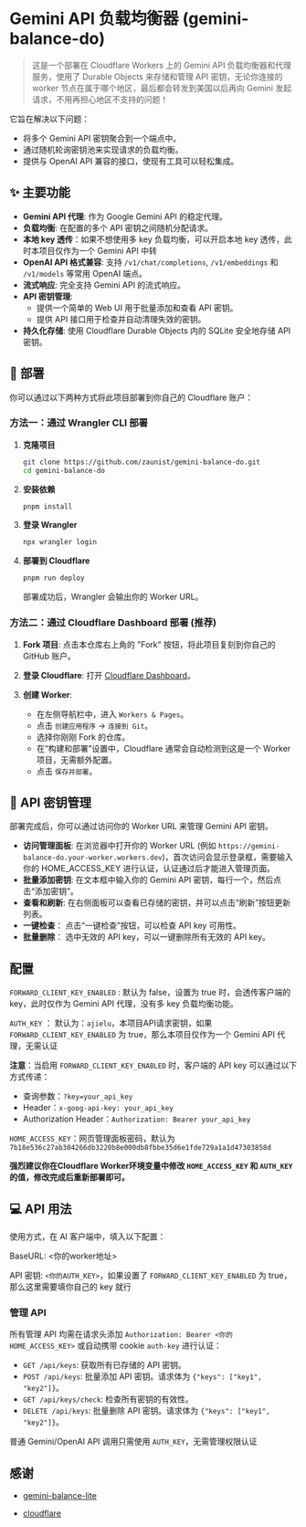 # Gemini API 负载均衡器 (gemini-balance-do)

> 这是一个部署在 Cloudflare Workers 上的 Gemini API 负载均衡器和代理服务，使用了 Durable Objects 来存储和管理 API 密钥，无论你连接的 worker 节点在属于哪个地区，最后都会转发到美国以后再向 Gemini 发起请求，不用再担心地区不支持的问题！

它旨在解决以下问题：
*   将多个 Gemini API 密钥聚合到一个端点中。
*   通过随机轮询密钥池来实现请求的负载均衡。
*   提供与 OpenAI API 兼容的接口，使现有工具可以轻松集成。

## ✨ 主要功能

*   **Gemini API 代理**: 作为 Google Gemini API 的稳定代理。
*   **负载均衡**: 在配置的多个 API 密钥之间随机分配请求。
*   **本地 key 透传**：如果不想使用多 key 负载均衡，可以开启本地 key 透传，此时本项目仅作为一个 Gemini API 中转
*   **OpenAI API 格式兼容**: 支持 `/v1/chat/completions`, `/v1/embeddings` 和 `/v1/models` 等常用 OpenAI 端点。
*   **流式响应**: 完全支持 Gemini API 的流式响应。
*   **API 密钥管理**:
    *   提供一个简单的 Web UI 用于批量添加和查看 API 密钥。
    *   提供 API 接口用于检查并自动清理失效的密钥。
*   **持久化存储**: 使用 Cloudflare Durable Objects 内的 SQLite 安全地存储 API 密钥。

## 🚀 部署

你可以通过以下两种方式将此项目部署到你自己的 Cloudflare 账户：

### 方法一：通过 Wrangler CLI 部署

1.  **克隆项目**
    ```bash
    git clone https://github.com/zaunist/gemini-balance-do.git
    cd gemini-balance-do
    ```

2.  **安装依赖**
    ```bash
    pnpm install
    ```

3.  **登录 Wrangler**
    ```bash
    npx wrangler login
    ```

4.  **部署到 Cloudflare**
    ```bash
    pnpm run deploy
    ```
    部署成功后，Wrangler 会输出你的 Worker URL。

### 方法二：通过 Cloudflare Dashboard 部署 (推荐)

1.  **Fork 项目**: 点击本仓库右上角的 "Fork" 按钮，将此项目复刻到你自己的 GitHub 账户。

2.  **登录 Cloudflare**: 打开 [Cloudflare Dashboard](https://dash.cloudflare.com/)。

3.  **创建 Worker**:
    *   在左侧导航栏中，进入 `Workers & Pages`。
    *   点击 `创建应用程序` -> `连接到 Git`。
    *   选择你刚刚 Fork 的仓库。
    *   在“构建和部署”设置中，Cloudflare 通常会自动检测到这是一个 Worker 项目，无需额外配置。
    *   点击 `保存并部署`。

## 🔑 API 密钥管理

部署完成后，你可以通过访问你的 Worker URL 来管理 Gemini API 密钥。

*   **访问管理面板**: 在浏览器中打开你的 Worker URL (例如 `https://gemini-balance-do.your-worker.workers.dev`)，首次访问会显示登录框，需要输入你的 HOME_ACCESS_KEY 进行认证，认证通过后才能进入管理页面。
*   **批量添加密钥**: 在文本框中输入你的 Gemini API 密钥，每行一个，然后点击“添加密钥”。
*   **查看和刷新**: 在右侧面板可以查看已存储的密钥，并可以点击“刷新”按钮更新列表。
*   **一键检查**： 点击“一键检查”按钮，可以检查 API key 可用性。
*   **批量删除**： 选中无效的 API key，可以一键删除所有无效的 API key。

## 配置

`FORWARD_CLIENT_KEY_ENABLED` : 默认为 false，设置为 true 时，会透传客户端的 key，此时仅作为 Gemini API 代理，没有多 key 负载均衡功能。

`AUTH_KEY` ： 默认为：`ajielu`，本项目API请求密钥，如果 `FORWARD_CLIENT_KEY_ENABLED` 为 true，那么本项目仅作为一个 Gemini API 代理，无需认证

**注意**：当启用 `FORWARD_CLIENT_KEY_ENABLED` 时，客户端的 API key 可以通过以下方式传递：
- 查询参数：`?key=your_api_key`
- Header：`x-goog-api-key: your_api_key`
- Authorization Header：`Authorization: Bearer your_api_key`

`HOME_ACCESS_KEY`：网页管理面板密码，默认为 `7b18e536c27ab304266db3220b8e000db8fbbe35d6e1fde729a1a1d47303858d`

**强烈建议你在Cloudflare Worker环境变量中修改 `HOME_ACCESS_KEY` 和 `AUTH_KEY` 的值，修改完成后重新部署即可。**

## 💻 API 用法

使用方式，在 AI 客户端中，填入以下配置：

BaseURL: <你的worker地址>

API 密钥: `<你的AUTH_KEY>`，如果设置了 `FORWARD_CLIENT_KEY_ENABLED` 为 true，那么这里需要填你自己的 key 就行

### 管理 API

所有管理 API 均需在请求头添加 `Authorization: Bearer <你的HOME_ACCESS_KEY>` 或自动携带 cookie `auth-key` 进行认证：

*   `GET /api/keys`: 获取所有已存储的 API 密钥。
*   `POST /api/keys`: 批量添加 API 密钥。请求体为 `{"keys": ["key1", "key2"]}`。
*   `GET /api/keys/check`: 检查所有密钥的有效性。
*   `DELETE /api/keys`: 批量删除 API 密钥。请求体为 `{"keys": ["key1", "key2"]}`。

普通 Gemini/OpenAI API 调用只需使用 `AUTH_KEY`，无需管理权限认证


## 感谢

- [gemini-balance-lite](https://github.com/tech-shrimp/gemini-balance-lite)

- [cloudflare](https://www.cloudflare.com/)
